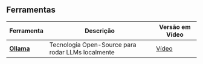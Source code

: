 ## Ferramentas

| Ferramenta | Descrição | Versão em Vídeo |
|-----------|-----------|------------------|
| **[Ollama](./ollama/install.md)** | Tecnologia Open-Source para rodar LLMs localmente | [Vídeo](https://youtu.be/hCAJJ071WFA) |
